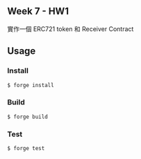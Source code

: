 ## Week 7 - HW1

實作一個 ERC721 token 和 Receiver Contract

## Usage

### Install

```shell
$ forge install
```

### Build

```shell
$ forge build
```

### Test

```shell
$ forge test
```